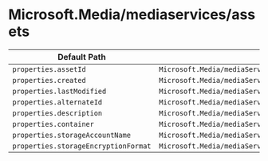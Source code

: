 # Microsoft.Media/mediaservices/assets

| Default Path | Alias |
|---|---|
| `properties.assetId` | `Microsoft.Media/mediaServices/assets/assetId` |
| `properties.created` | `Microsoft.Media/mediaServices/assets/created` |
| `properties.lastModified` | `Microsoft.Media/mediaServices/assets/lastModified` |
| `properties.alternateId` | `Microsoft.Media/mediaServices/assets/alternateId` |
| `properties.description` | `Microsoft.Media/mediaServices/assets/description` |
| `properties.container` | `Microsoft.Media/mediaServices/assets/container` |
| `properties.storageAccountName` | `Microsoft.Media/mediaServices/assets/storageAccountName` |
| `properties.storageEncryptionFormat` | `Microsoft.Media/mediaServices/assets/storageEncryptionFormat` |

